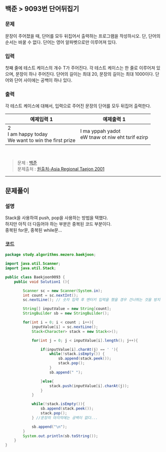 ## 백준 > 9093번 단어뒤집기

### 문제
문장이 주어졌을 때, 단어를 모두 뒤집어서 출력하는 프로그램을 작성하시오.
단, 단어의 순서는 바꿀 수 없다. 단어는 영어 알파벳으로만 이루어져 있다.

### 입력
첫째 줄에 테스트 케이스의 개수 T가 주어진다. 각 테스트 케이스는 한 줄로 이루어져 있으며, 문장이 하나 주어진다.
단어의 길이는 최대 20, 문장의 길이는 최대 1000이다. 단어와 단어 사이에는 공백이 하나 있다.

### 출력
각 테스트 케이스에 대해서, 입력으로 주어진 문장의 단어를 모두 뒤집어 출력한다.

| 예제입력 1 | 예제출력 1|
|---|---|
|2 <br/> I am happy today <br/> We want to win the first prize|I ma yppah yadot <br /> eW tnaw ot niw eht tsrif ezirp|

<br/>


> 문제 : [백준](https://www.acmicpc.net/problem/9093) <br/>
> 문제출처 : [원출처-Asia Regional Taejon 2001](https://www.acmicpc.net/category/detail/884)


--- 

## 문제풀이 

### 설명
Stack을 사용하여 push, pop을 사용하는 방법을 택했다. <br/>
하지만 아직 더 다듬어야 하는 부분은 중복된 코드 부분이다.<br />
중복된 for문, 중복된 while문...<br />


### 코드
```java
package study.algorithms.mezero.baekjoon;

import java.util.Scanner;
import java.util.Stack;

public class Baekjoon9093 {
    public void Solution1 (){

        Scanner sc = new Scanner(System.in);
        int count = sc.nextInt();
        sc.nextLine(); // 숫자 입력 후 엔터키 입력을 했을 경우 건너뛰는 것을 방지.

        String[] inputValue = new String[count];
        StringBuilder sb = new StringBuilder();

        for(int i = 0; i < count ; i++){
            inputValue[i] = sc.nextLine();
            Stack<Character> stack = new Stack<>();

            for(int j = 0; j < inputValue[i].length(); j++){

                if(inputValue[i].charAt(j) == ' '){
                    while(!stack.isEmpty()) {
                        sb.append(stack.peek());
                        stack.pop();
                    }
                    sb.append(" ");

                }else{
                    stack.push(inputValue[i].charAt(j));
                }
            }

            while(!stack.isEmpty()){
                sb.append(stack.peek());
                stack.pop();
            } //문장의 마지막에는 공백이 없다...

            sb.append("\n");
        }
        System.out.println(sb.toString());
    }
}

```
